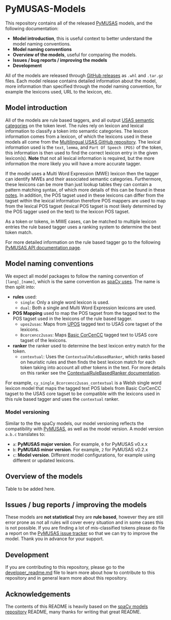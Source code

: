 # PyMUSAS-Models

This repository contains all of the released [PyMUSAS](https://ucrel.github.io/pymusas/) models, and the following documentation:

* **Model introduction**, this is useful context to better understand the model naming conventions.
* **Model naming conventions**
* **Overview of the models**, useful for comparing the models.
* **Issues / bug reports / improving the models**
* **Development**

All of the models are released through [GitHub releases](https://github.com/UCREL/pymusas-models/releases) as `.whl` and `.tar.gz` files. Each model release contains detailed information about the model, more information than specified through the model naming convention, for example the lexicons used, URL to the lexicon, etc.

## Model introduction

All of the models are rule based taggers, and all output [USAS semantic categories](https://ucrel.lancs.ac.uk/usas/) on the token level. The rules rely on lexicon and lexical information to classify a token into semantic categories. The lexicon information comes from a lexicon, of which the lexicons used in these models all come from the [Multilingual USAS GitHub repository](https://github.com/UCREL/Multilingual-USAS). The lexical information used is the `text`, `lemma`, and `Part Of Speech (POS)` of the token, this information is then used to find the correct lexicon entry in the given lexicon(s). **Note** that not all lexical information is required, but the more information the more likely you will have a more accurate tagger.

If the model uses a Multi Word Expression (MWE) lexicon then the tagger can identify MWEs and their associated semantic categories. Furthermore, these lexicons can be more than just lookup tables they can contain a pattern matching syntax, of which more details of this can be found in these [notes](). In addition, the POS tagset used in these lexicons can differ from the tagset within the lexical information therefore POS mappers are used to map from the lexical POS tagset (lexical POS tagset is most likely determined by the POS tagger used on the text) to the lexicon POS tagset.

As a token or tokens, in MWE cases, can be matched to multiple lexicon entries the rule based tagger uses a ranking system to determine the best token match.

For more detailed information on the rule based tagger go to the following [PyMUSAS API documentation page]().

## Model naming conventions
 
We expect all model packages to follow the naming convention of `[lang]_[name]`, which is the same convention as [spaCy uses](https://github.com/explosion/spacy-models#model-naming-conventions). The name is then split into:

* **rules** used:
    * `single`: Only a single word lexicon is used.
    * `dual`: Both a single and Multi Word Expression lexicons are used.
* **POS Mapping** used to map the POS tagset from the tagged text to the POS tagset used in the lexicons of the rule based tagger.
    * `upos2usas`: Maps from [UPOS](https://universaldependencies.org/u/pos/) tagged text to USAS core tagset of the lexicons.
    * `Bcorcencc2usas`: Maps [Basic CorCenCC](https://ucrel.github.io/pymusas/api/pos_mapper) tagged text to USAS core tagset of the lexicons.
* **ranker** the ranker used to determine the best lexicon entry match for the token.
    * `contextual`: Uses the `ContextualRuleBasedRanker`, which ranks based on heuristic rules and then finds the best lexicon match for each token taking into account all other tokens in the text. For more details on this ranker see the [ContextualRuleBasedRanker documentation]().

For example, `cy_single_Bcorcencc2usas_contextual` is a Welsh single word lexicon model that maps the tagged text POS labels from Basic CorCenCC tagset to the USAS core tagset to be compatible with the lexicons used in this rule based tagger and uses the `contextual` ranker.

### Model versioning

Similar to the the spaCy models, our model versioning reflects the compatibility with [PyMUSAS](https://github.com/ucrel/pymusas), as well as the model version. A model version `a.b.c` translates to:

* `a`: **PyMUSAS major version**. For example, `0` for PyMUSAS v0.x.x
* `b`: **PyMUSAS minor version**. For example, `2` for PyMUSAS v0.2.x
* `c`: **Model version**. Different model configurations, for example using different or updated lexicons.

## Overview of the models

Table to be added here.

## Issues / bug reports / improving the models

These models are **not statistical** they are **rule based**, however they are still error prone as not all rules will cover every situation and in some cases this is not possible. If you are finding a lot of mis-classified tokens please do file a report on the [PyMUSAS issue tracker](https://github.com/UCREL/pymusas/issues) so that we can try to improve the model. Thank you in advance for your support.

## Development

If you are contributing to this repository, please go to the [developer_readme.md](./developer_readme.md) file to learn more about how to contribute to this repository and in general learn more about this repository.

## Acknowledgements

The contents of this README is heavily based on the [spaCy models repository](https://github.com/explosion/spacy-models) README, many thanks for writing that great README.